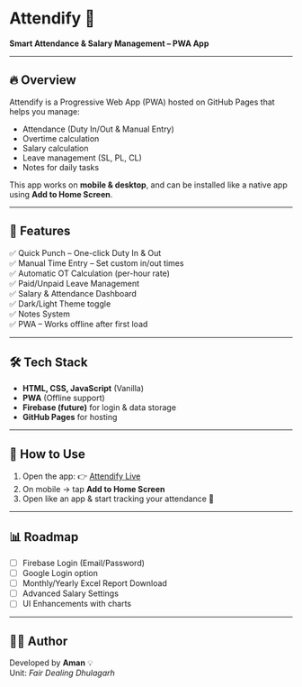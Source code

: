 # Attendify 📅  
**Smart Attendance & Salary Management – PWA App**

---

## 🔥 Overview  
Attendify is a Progressive Web App (PWA) hosted on GitHub Pages that helps you manage:  
- Attendance (Duty In/Out & Manual Entry)  
- Overtime calculation  
- Salary calculation  
- Leave management (SL, PL, CL)  
- Notes for daily tasks  

This app works on **mobile & desktop**, and can be installed like a native app using **Add to Home Screen**.

---

## 🚀 Features  
✅ Quick Punch – One-click Duty In & Out  
✅ Manual Time Entry – Set custom in/out times  
✅ Automatic OT Calculation (per-hour rate)  
✅ Paid/Unpaid Leave Management  
✅ Salary & Attendance Dashboard  
✅ Dark/Light Theme toggle  
✅ Notes System  
✅ PWA – Works offline after first load  

---

## 🛠️ Tech Stack  
- **HTML, CSS, JavaScript** (Vanilla)  
- **PWA** (Offline support)  
- **Firebase (future)** for login & data storage  
- **GitHub Pages** for hosting  

---

## 📲 How to Use  
1. Open the app: 👉 [Attendify Live](https://aman901v-lab.github.io/attendify/)  
2. On mobile → tap **Add to Home Screen**  
3. Open like an app & start tracking your attendance 🚀  

---

## 📊 Roadmap  
- [ ] Firebase Login (Email/Password)  
- [ ] Google Login option  
- [ ] Monthly/Yearly Excel Report Download  
- [ ] Advanced Salary Settings  
- [ ] UI Enhancements with charts  

---

## 👨‍💻 Author  
Developed by **Aman** 💡  
Unit: *Fair Dealing Dhulagarh*